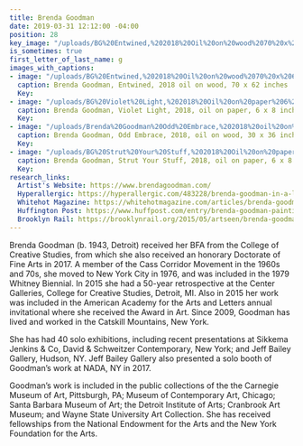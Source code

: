 ```yaml
---
title: Brenda Goodman
date: 2019-03-31 12:12:00 -04:00
position: 28
key_image: "/uploads/BG%20Entwined,%202018%20Oil%20on%20wood%2070%20x%2062%20inches.jpg"
is_sometimes: true
first_letter_of_last_name: g
images_with_captions:
- image: "/uploads/BG%20Entwined,%202018%20Oil%20on%20wood%2070%20x%2062%20inches.jpg"
  caption: Brenda Goodman, Entwined, 2018 oil on wood, 70 x 62 inches
  Key: 
- image: "/uploads/BG%20Violet%20Light,%202018%20Oil%20on%20paper%206%20x%208%20inches.jpg"
  caption: Brenda Goodman, Violet Light, 2018, oil on paper, 6 x 8 inches
  Key: 
- image: "/uploads/Brenda%20Goodman%20Odd%20Embrace,%202018%20oil%20on%20wood%2030%20x%2036%20inches.jpeg"
  caption: Brenda Goodman, Odd Embrace, 2018, oil on wood, 30 x 36 inches
  Key: 
- image: "/uploads/BG%20Strut%20Your%20Stuff,%202018%20Oil%20on%20paper%206%20x%208%20inches.jpg"
  caption: Brenda Goodman, Strut Your Stuff, 2018, oil on paper, 6 x 8 inches
  Key: 
research_links:
  Artist's Website: https://www.brendagoodman.com/
  Hyperallergic: https://hyperallergic.com/483228/brenda-goodman-in-a-lighter-place-sikkema-jenkins-and-co/
  Whitehot Magazine: https://whitehotmagazine.com/articles/brenda-goodman-turns-towards-light/3735
  Huffington Post: https://www.huffpost.com/entry/brenda-goodman-painting_b_1676521
  Brooklyn Rail: https://brooklynrail.org/2015/05/artseen/brenda-goodman-new-work
---
```


Brenda Goodman (b. 1943, Detroit) received her BFA from the College of Creative Studies, from which she also received an honorary Doctorate of Fine Arts in 2017. A member of the Cass Corridor Movement in the 1960s and 70s, she moved to New York City in 1976, and was included in the 1979 Whitney Biennial. In 2015 she had a 50-year retrospective at the Center Galleries, College for Creative Studies, Detroit, MI. Also in 2015 her work was included in the American Academy for the Arts and Letters annual invitational where she received the Award in Art. Since 2009, Goodman has lived and worked in the Catskill Mountains, New York.

She has had 40 solo exhibitions, including recent presentations at Sikkema Jenkins & Co, David & Schweitzer Contemporary, New York; and Jeff Bailey Gallery, Hudson, NY. Jeff Bailey Gallery also presented a solo booth of Goodman’s work at NADA, NY in 2017.  

Goodman’s work is included in the public collections of the the Carnegie Museum of Art, Pittsburgh, PA; Museum of Contemporary Art, Chicago; Santa Barbara Museum of Art; the Detroit Institute of Arts; Cranbrook Art Museum; and Wayne State University Art Collection. She has received fellowships from the National Endowment for the Arts and the New York Foundation for the Arts.
